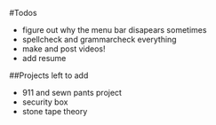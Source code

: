 #Todos
- figure out why the menu bar disapears sometimes
- spellcheck and grammarcheck everything
- make and post videos!
- add resume

##Projects left to add

- 911 and sewn pants project
- security box
- stone tape theory